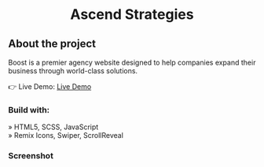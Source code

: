 <div align='center'><h1>Ascend Strategies</h1></div>

<h2>About the project</h2>

  <p>Boost is a premier agency website designed to help companies expand their business through world-class solutions.</p>

👉 Live Demo: <a href='https://ascendstrategies-js.vercel.app/'>Live Demo</a>

<h3>Build with:</h3>

» HTML5, SCSS, JavaScript <br>
» Remix Icons, Swiper, ScrollReveal

### Screenshot

<!-- ![](./assets/screenshots/screenshot1.png)
![](./assets/screenshots/screenshot2.png)
![](./assets/screenshots/screenshot3.png)
![](./assets/screenshots/screenshot4.png)
![](./assets/screenshots/screenshot5.png)
![](./assets/screenshots/screenshot6.png)
![](./assets/screenshots/screenshot7.png)
![](./assets/screenshots/screenshot8.png)
![](./assets/screenshots/screenshot0.png) -->

